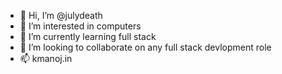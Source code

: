 - 👋 Hi, I’m @julydeath
- 👀 I’m interested in computers
- 🌱 I’m currently learning full stack
- 💞️ I’m looking to collaborate on any full stack devlopment role
- 📫 kmanoj.in

<!---
julydeath/julydeath is a ✨ special ✨ repository because its `README.md` (this file) appears on your GitHub profile.
You can click the Preview link to take a look at your changes.
--->
